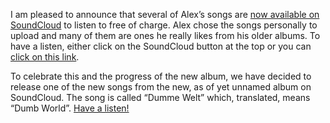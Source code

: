 I am pleased to announce that several of Alex’s songs are [now available on SoundCloud](https://soundcloud.com/seifertmusic/) to listen to free of charge. Alex chose the songs personally to upload and many of them are ones he really likes from his older albums. To have a listen, either click on the SoundCloud button at the top or you can [click on this link](https://soundcloud.com/seifertmusic/).

To celebrate this and the progress of the new album, we have decided to release one of the new songs from the new, as of yet unnamed album on SoundCloud. The song is called “Dumme Welt” which, translated, means “Dumb World”. [Have a listen!](https://soundcloud.com/seifertmusic/dumme-welt)
